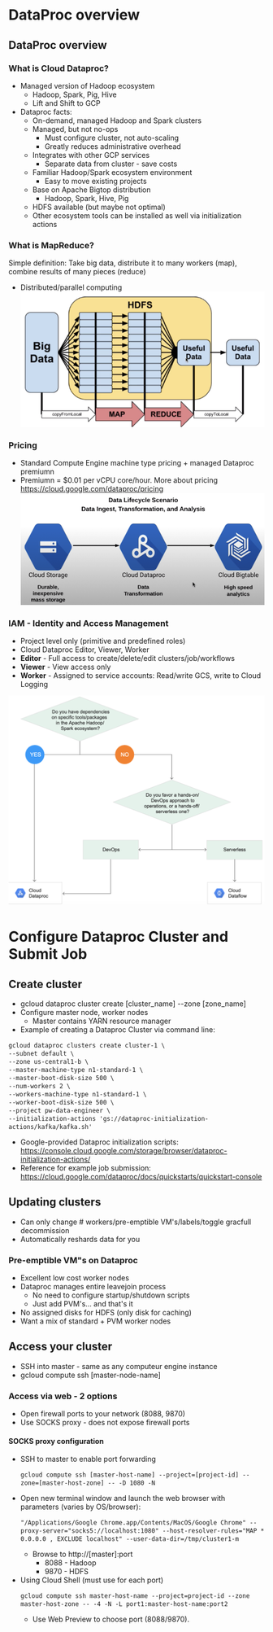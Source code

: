 # DataProc overview
## DataProc overview 
### What is Cloud Dataproc?
- Managed version of Hadoop ecosystem
  - Hadoop, Spark, Pig, Hive
  - Lift and Shift to GCP
- Dataproc facts:
  - On-demand, managed Hadoop and Spark clusters
  - Managed, but not no-ops
    - Must configure cluster, not auto-scaling
    - Greatly reduces administrative overhead
  - Integrates with other GCP services
    - Separate data from cluster - save costs
  - Familiar Hadoop/Spark ecosystem environment
    - Easy to move existing projects
  - Base on Apache Bigtop distribution
    - Hadoop, Spark, Hive, Pig
  - HDFS available (but maybe not optimal)
  - Other ecosystem tools can be installed as well via initialization actions
### What is MapReduce?
Simple definition: Take big data, distribute it to many workers (map), combine results of many pieces (reduce)
- Distributed/parallel computing
![What is MapReduce?](./image/4-3-1.png "What is MapReduce?")
###  Pricing
- Standard Compute Engine machine type pricing + managed Dataproc premiumn
- Premiumn = $0.01 per vCPU core/hour. More about pricing https://cloud.google.com/dataproc/pricing 
![Data Lifecyle Scenario](./image/4-3-2.png "Data Lifecyle Scenario")
### IAM - Identity and Access Management
- Project level only (primitive and predefined roles)
- Cloud Dataproc Editor, Viewer, Worker
- **Editor** - Full access to create/delete/edit clusters/job/workflows
- **Viewer** - View access only
- **Worker** - Assigned to service accounts: Read/write GCS, write to Cloud Logging

![Dataflow vs Dataproc? Beam vs Hadoop/Spark?](./image/4-2-4.png "Dataflow vs Dataproc? Beam vs Hadoop/Spark?")

# Configure Dataproc Cluster and Submit Job
## Create cluster
- gcloud dataproc cluster create [cluster_name] --zone [zone_name]
- Configure master node, worker nodes
  - Master contains YARN resource manager
- Example of creating a Dataproc Cluster via command line: 
```shell
gcloud dataproc clusters create cluster-1 \
--subnet default \
--zone us-central1-b \
--master-machine-type n1-standard-1 \
--master-boot-disk-size 500 \
--num-workers 2 \
--workers-machine-type n1-standard-1 \
--worker-boot-disk-size 500 \
--project pw-data-engineer \
--initialization-actions 'gs://dataproc-initialization-actions/kafka/kafka.sh'
```
- Google-provided Dataproc initialization scripts: https://console.cloud.google.com/storage/browser/dataproc-initialization-actions/ 
- Reference for example job submission: https://cloud.google.com/dataproc/docs/quickstarts/quickstart-console

## Updating clusters 
- Can only change # workers/pre-emptible VM's/labels/toggle gracfull decommission
- Automatically reshards data for you

### Pre-emptible VM"s on Dataproc
- Excellent low cost worker nodes 
- Dataproc manages entire leavejoin process
  - No need to configure startup/shutdown scripts 
  - Just add PVM's... and that's it
- No assigned disks for HDFS (only disk for caching)
- Want a mix of standard + PVM worker nodes
  
## Access your cluster
- SSH into master - same as any computeur engine instance
- gcloud compute ssh [master-node-name]
### Access via web - 2 options
- Open firewall ports to your network (8088, 9870)
- Use SOCKS proxy - does not expose firewall ports
#### SOCKS proxy configuration
- SSH to master to enable port forwarding
  ```shell
  gcloud compute ssh [master-host-name] --project=[project-id] --zone=[master-host-zone] -- -D 1080 -N
  ```
- Open new terminal window and launch the web browser with parameters (varies by OS/browser):
  ```shell
  "/Applications/Google Chrome.app/Contents/MacOS/Google Chrome" --proxy-server="socks5://localhost:1080" --host-resolver-rules="MAP * 0.0.0.0 , EXCLUDE localhost" --user-data-dir=/tmp/cluster1-m
  ```
  - Browse to http://[master]:port
    - 8088 - Hadoop
    - 9870 - HDFS
- Using Cloud Shell (must use for each port)
  ```shell
  gcloud compute ssh master-host-name --project=project-id --zone master-host-zone -- -4 -N -L port1:master-host-name:port2
  ```
  - Use Web Preview to choose port (8088/9870).